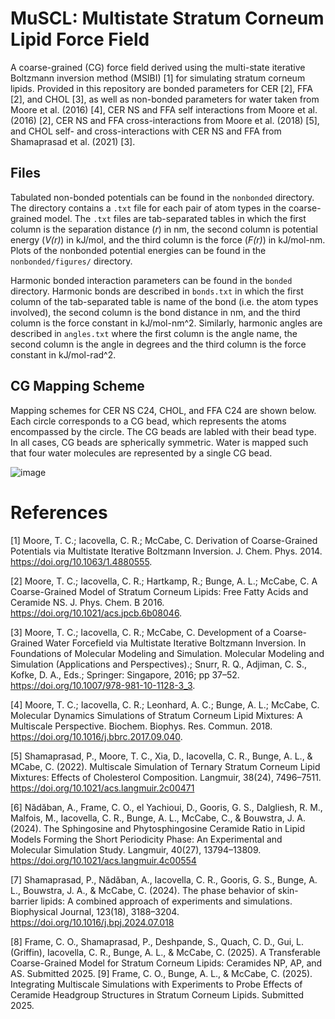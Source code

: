 # MuSCL: Multistate Stratum Corneum Lipid Force Field
A coarse-grained (CG) force field derived using the multi-state iterative Boltzmann inversion method (MSIBI) [1] for simulating stratum corneum lipids. Provided in this repository are bonded parameters for CER [2], FFA [2], and CHOL [3], as well as non-bonded parameters for water taken from Moore et al. (2016) [4], CER NS and FFA self interactions from Moore et al. (2016) [2], CER NS and FFA cross-interactions from Moore et al. (2018) [5], and CHOL self- and cross-interactions with CER NS and FFA from Shamaprasad et al. (2021) [3]. 

##  Files
Tabulated non-bonded potentials can be found in the `nonbonded` directory. The directory contains a `.txt` file for each pair of atom types in the coarse-grained model. The `.txt` files are tab-separated tables in which the first column is the separation distance (*r*) in nm, the second column is potential energy (*V(r)*) in kJ/mol, and the third column is the force (*F(r)*) in kJ/mol-nm. Plots of the nonbonded potential energies can be found in the `nonbonded/figures/` directory.

Harmonic bonded interaction parameters can be found in the `bonded` directory. Harmonic bonds are described in `bonds.txt` in which the first column of the tab-separated table is name of the bond (i.e. the atom types involved), the second column is the bond distance in nm, and the third column is the force constant in kJ/mol-nm^2. Similarly, harmonic angles are described in `angles.txt` where the first column is the angle name, the second column is the angle in degrees and the third column is the force constant in kJ/mol-rad^2.

## CG Mapping Scheme
Mapping schemes for CER NS C24, CHOL, and FFA C24 are shown below. Each circle corresponds to a CG bead, which represents the atoms encompassed by the circle. The CG beads are labled with their bead type. In  all cases, CG beads are spherically symmetric. Water is mapped such that four water molecules are represented by a single CG bead. 

![image](https://user-images.githubusercontent.com/33552857/151215266-00a58e0e-03e3-4023-bb62-b791f357620e.png)

# References
[1] Moore, T. C.; Iacovella, C. R.; McCabe, C. Derivation of Coarse-Grained Potentials via Multistate Iterative Boltzmann Inversion. J. Chem. Phys. 2014. https://doi.org/10.1063/1.4880555.

[2] Moore, T. C.; Iacovella, C. R.; Hartkamp, R.; Bunge, A. L.; McCabe, C. A Coarse-Grained Model of Stratum Corneum Lipids: Free Fatty Acids and Ceramide NS. J. Phys. Chem. B 2016. https://doi.org/10.1021/acs.jpcb.6b08046.

[3] Moore, T. C.; Iacovella, C. R.; McCabe, C. Development of a Coarse-Grained Water Forcefield via Multistate Iterative Boltzmann Inversion. In Foundations of Molecular Modeling and Simulation. Molecular Modeling and Simulation (Applications and Perspectives).; Snurr, R. Q., Adjiman, C. S., Kofke, D. A., Eds.; Springer: Singapore, 2016; pp 37–52. https://doi.org/10.1007/978-981-10-1128-3_3.

[4] Moore, T. C.; Iacovella, C. R.; Leonhard, A. C.; Bunge, A. L.; McCabe, C. Molecular Dynamics Simulations of Stratum Corneum Lipid Mixtures: A Multiscale Perspective. Biochem. Biophys. Res. Commun. 2018. https://doi.org/10.1016/j.bbrc.2017.09.040.

[5] Shamaprasad, P., Moore, T. C., Xia, D., Iacovella, C. R., Bunge, A. L., & MCabe, C. (2022). Multiscale Simulation of Ternary Stratum Corneum Lipid Mixtures: Effects of Cholesterol Composition. Langmuir, 38(24), 7496–7511. https://doi.org/10.1021/acs.langmuir.2c00471

[6] Nădăban, A., Frame, C. O., el Yachioui, D., Gooris, G. S., Dalgliesh, R. M., Malfois, M., Iacovella, C. R., Bunge, A. L., McCabe, C., & Bouwstra, J. A. (2024). The Sphingosine and Phytosphingosine Ceramide Ratio in Lipid Models Forming the Short Periodicity Phase: An Experimental and Molecular Simulation Study. Langmuir, 40(27), 13794–13809. https://doi.org/10.1021/acs.langmuir.4c00554

[7] Shamaprasad, P., Nădăban, A., Iacovella, C. R., Gooris, G. S., Bunge, A. L., Bouwstra, J. A., & McCabe, C. (2024). The phase behavior of skin-barrier lipids: A combined approach of experiments and simulations. Biophysical Journal, 123(18), 3188–3204. https://doi.org/10.1016/j.bpj.2024.07.018

[8] Frame, C. O., Shamaprasad, P., Deshpande, S., Quach, C. D., Gui, L. (Griffin), Iacovella, C. R., Bunge, A. L., & McCabe, C. (2025). A Transferable Coarse-Grained Model for Stratum Corneum Lipids: Ceramides NP, AP, and AS. Submitted 2025.
[9] Frame, C. O., Bunge, A. L., & McCabe, C. (2025). Integrating Multiscale Simulations with Experiments to Probe Effects of Ceramide Headgroup Structures in Stratum Corneum Lipids. Submitted 2025.
